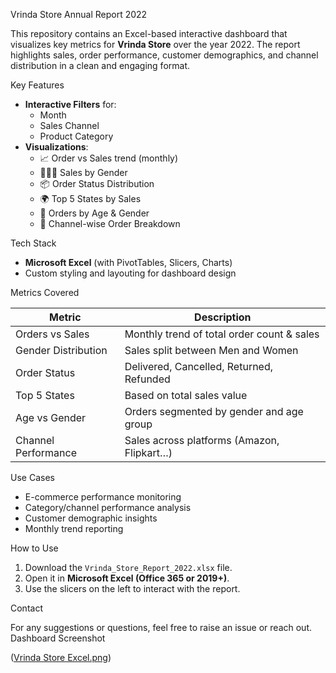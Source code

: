 Vrinda Store Annual Report 2022

This repository contains an Excel-based interactive dashboard that visualizes key metrics for **Vrinda Store** over the year 2022. The report highlights sales, order performance, customer demographics, and channel distribution in a clean and engaging format.


 Key Features

- **Interactive Filters** for:
  - Month
  - Sales Channel
  - Product Category
- **Visualizations**:
  - 📈 Order vs Sales trend (monthly)
  - 🧑‍🤝‍🧑 Sales by Gender
  - 📦 Order Status Distribution
  - 🌍 Top 5 States by Sales
  - 👥 Orders by Age & Gender
  - 🔄 Channel-wise Order Breakdown
    
 Tech Stack

- **Microsoft Excel** (with PivotTables, Slicers, Charts)
- Custom styling and layouting for dashboard design

 Metrics Covered

| Metric                 | Description                                 |
|------------------------|---------------------------------------------|
| Orders vs Sales        | Monthly trend of total order count & sales  |
| Gender Distribution    | Sales split between Men and Women           |
| Order Status           | Delivered, Cancelled, Returned, Refunded   |
| Top 5 States           | Based on total sales value                  |
| Age vs Gender          | Orders segmented by gender and age group    |
| Channel Performance    | Sales across platforms (Amazon, Flipkart…) |

 Use Cases

- E-commerce performance monitoring
- Category/channel performance analysis
- Customer demographic insights
- Monthly trend reporting


How to Use

1. Download the `Vrinda_Store_Report_2022.xlsx` file.
2. Open it in **Microsoft Excel (Office 365 or 2019+)**.
3. Use the slicers on the left to interact with the report.

Contact

For any suggestions or questions, feel free to raise an issue or reach out.
 Dashboard Screenshot
 
([Vrinda Store Excel.png](https://github.com/sumitchatt10/Vrinda-Store-Data-Analysis-Report_-Excel-/blob/main/Vrinda%20Store%20Excel.png))


